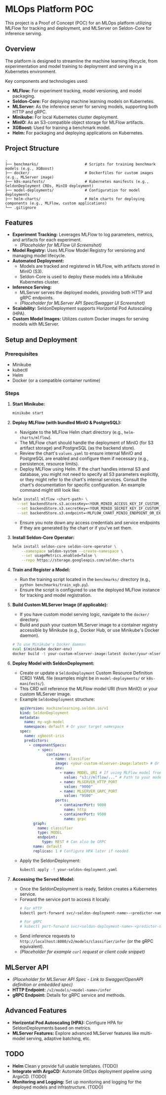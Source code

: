 # MLOps Platform POC

This project is a Proof of Concept (POC) for an MLOps platform utilizing MLFlow for tracking and deployment, and MLServer on Seldon-Core for inference serving.

## Overview

The platform is designed to streamline the machine learning lifecycle, from experimentation and model training to deployment and serving in a Kubernetes environment.

Key components and technologies used:

*   **MLFlow:** For experiment tracking, model versioning, and model packaging.
*   **Seldon-Core:** For deploying machine learning models on Kubernetes.
*   **MLServer:** As the inference server for serving models, supporting both HTTP and gRPC.
*   **Minikube:** For local Kubernetes cluster deployment.
*   **MinIO:** As an S3-compatible object storage for MLFlow artifacts.
*   **XGBoost:** Used for training a benchmark model.
*   **Helm:** For packaging and deploying applications on Kubernetes.

## Project Structure

```
.
├── benchmarks/                     # Scripts for training benchmark models (e.g., XGBoost)
├── docker/                         # Dockerfiles for custom images (e.g., MLServer image)
├── k8s-manifests/                  # Kubernetes manifests (e.g., SeldonDeployment CRDs, MinIO deployment)
├── model-deployments/              # Configuration for model deployments
├── helm-charts/                    # Helm charts for deploying components (e.g., MLFlow, custom applications)
└── .gitignore
```

## Features

*   **Experiment Tracking:** Leverages MLFlow to log parameters, metrics, and artifacts for each experiment.
    *   *(Placeholder for MLFlow UI Screenshot)*
*   **Model Registry:** Uses MLFlow Model Registry for versioning and managing model lifecycle.
*   **Automated Deployment:**
    *   Models are tracked and registered in MLFlow, with artifacts stored in MinIO (S3).
    *   Seldon-Core is used to deploy these models into a Minikube Kubernetes cluster.
*   **Inference Serving:**
    *   MLServer serves the deployed models, providing both HTTP and gRPC endpoints.
    *   *(Placeholder for MLServer API Spec/Swagger UI Screenshot)*
*   **Scalability:** SeldonDeployment supports Horizontal Pod Autoscaling (HPA).
*   **Custom Model Images:** Utilizes custom Docker images for serving models with MLServer.

## Setup and Deployment

### Prerequisites

*   Minikube
*   kubectl
*   Helm
*   Docker (or a compatible container runtime)

### Steps

1.  **Start Minikube:**
    ```bash
    minikube start
    ```

2.  **Deploy MLFlow (with bundled MinIO & PostgreSQL):**
    *   Navigate to the MLFlow Helm chart directory (e.g., `helm-charts/mlflow`).
    *   The MLFlow chart should handle the deployment of MinIO (for S3 artifact storage) and PostgreSQL (as the backend store).
    *   Review the chart's `values.yaml` to ensure internal MinIO and PostgreSQL are enabled and configure them if necessary (e.g., persistence, resource limits).
    *   Deploy MLFlow using Helm. If the chart handles internal S3 and database, you might not need to specify all S3 parameters explicitly, or they might refer to the chart's internal services. Consult the chart's documentation for specific configuration. An example command might still look like:
    ```bash
    helm install mlflow <chart-path> \
      --set backendStore.s3.accessKey=<YOUR_MINIO_ACCESS_KEY_IF_CUSTOM_OR_DEFAULT> \
      --set backendStore.s3.secretKey=<YOUR_MINIO_SECRET_KEY_IF_CUSTOM_OR_DEFAULT> \
      --set backendStore.s3.endpoint=<MLFLOW_CHART_MINIO_ENDPOINT_OR_EXTERNAL>
    ```
    *   Ensure you note down any access credentials and service endpoints if they are generated by the chart or if you've set them.

3.  **Install Seldon-Core Operator:**
    ```bash
    helm install seldon-core seldon-core-operator \
        --namespace seldon-system --create-namespace \
        --set usageMetrics.enabled=false \
        --repo https://storage.googleapis.com/seldon-charts
    ```

4.  **Train and Register a Model:**
    *   Run the training script located in the `benchmarks/` directory (e.g., `python benchmarks/train_xgb.py`).
    *   Ensure the script is configured to use the deployed MLFlow instance for tracking and model registration.

5.  **Build Custom MLServer Image (if applicable):**
    *   If you have custom model serving logic, navigate to the `docker/` directory.
    *   Build and push your custom MLServer image to a container registry accessible by Minikube (e.g., Docker Hub, or use Minikube's Docker daemon).
    ```bash
    # To use Minikube's Docker daemon
    eval $(minikube docker-env)
    docker build -t your-custom-mlserver-image:latest docker/your-mlserver-dockerfile-dir
    ```

6.  **Deploy Model with SeldonDeployment:**
    *   Create or update a `SeldonDeployment` Custom Resource Definition (CRD) YAML file (examples might be in `model-deployments/` or `k8s-manifests/`).
    *   This CRD will reference the MLFlow model URI (from MinIO) or your custom MLServer image.
    *   Example `SeldonDeployment` structure:
        ```yaml
        apiVersion: machinelearning.seldon.io/v1
        kind: SeldonDeployment
        metadata:
          name: my-xgb-model
          namespace: default # Or your target namespace
        spec:
          name: xgboost-iris
          predictors:
            - componentSpecs:
                - spec:
                    containers:
                      - name: classifier
                        image: <your-custom-mlserver-image:latest> # Or a pre-built MLServer image
                        env:
                          - name: MODEL_URI # If using MLFlow model from S3
                            value: "s3://mlflow/..." # Path to your model in MinIO
                          - name: MLSERVER_HTTP_PORT
                            value: "9000"
                          - name: MLSERVER_GRPC_PORT
                            value: "9500"
                        ports:
                          - containerPort: 9000
                            name: http
                          - containerPort: 9500
                            name: grpc
              graph:
                name: classifier
                type: MODEL
                endpoint:
                  type: REST # Can also be GRPC
              name: default
              replicas: 1 # Configure HPA later if needed
        ```
    *   Apply the SeldonDeployment:
        ```bash
        kubectl apply -f your-seldon-deployment.yaml
        ```

7.  **Accessing the Served Model:**
    *   Once the SeldonDeployment is ready, Seldon creates a Kubernetes service.
    *   Forward the service port to access it locally:
        ```bash
        # For HTTP
        kubectl port-forward svc/<seldon-deployment-name>-<predictor-name>-<graph-name> 8080:8000 # Adjust ports as needed

        # For gRPC
        # kubectl port-forward svc/<seldon-deployment-name>-<predictor-name>-<graph-name> 8081:8081
        ```
    *   Send inference requests to `http://localhost:8080/v2/models/classifier/infer` (or the gRPC equivalent).
    *   *(Placeholder for example `curl` request or client code snippet)*

## MLServer API

*   *(Placeholder for MLServer API Spec - Link to Swagger/OpenAPI definition or embedded spec)*
*   **HTTP Endpoint:** `/v2/models/<model-name>/infer`
*   **gRPC Endpoint:** Details for gRPC service and methods.

## Advanced Features

*   **Horizontal Pod Autoscaling (HPA):** Configure HPA for SeldonDeployments based on metrics.
*   **MLServer Features:** Explore advanced MLServer features like multi-model serving, adaptive batching, etc.


## TODO
*   **Helm** Clean y provide full usable templates. (TODO)
*   **Integrate with ArgoCD:** Automate GitOps deployment pipeline using ArgoCD. (TODO)
*   **Monitoring and Logging:** Set up monitoring and logging for the deployed models and infrastructure. (TODO)
